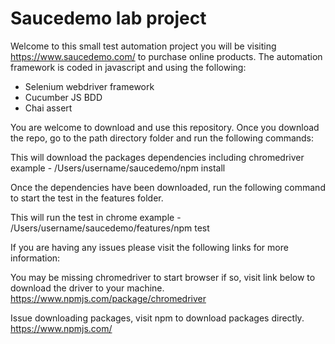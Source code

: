 # Saucedemo lab project

Welcome to this small test automation project you will be visiting https://www.saucedemo.com/ to purchase online products. 
The automation framework is coded in javascript and using the following:
- Selenium webdriver framework
- Cucumber JS BDD
- Chai assert

You are welcome to download and use this repository. Once you download the repo, go to the path directory folder and run the following commands:

This will download the packages dependencies including chromedriver
example - /Users/username/saucedemo/npm install

Once the dependencies have been downloaded, run the following command to start the test in the features folder.

This will run the test in chrome 
example - /Users/username/saucedemo/features/npm test

If you are having any issues please visit the following links for more information:

You may be missing chromedriver to start browser if so, visit link below to download the driver to your machine. 
https://www.npmjs.com/package/chromedriver

Issue downloading packages, visit npm to download packages directly. 
https://www.npmjs.com/

